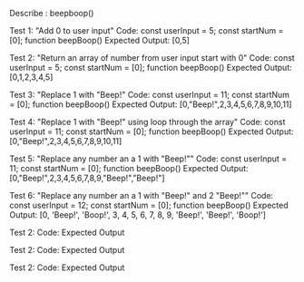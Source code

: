 
Describe : beepboop()

Test 1: "Add 0 to user input"
Code:
const userInput = 5;
const startNum = [0];
function beepBoop()
Expected Output: [0,5]

Test 2: "Return an array of number from user input start with 0"
Code:
const userInput = 5;
const startNum = [0];
function beepBoop()
Expected Output: [0,1,2,3,4,5]

Test 3: "Replace 1 with "Beep!"
Code:
const userInput = 11;
const startNum = [0];
function beepBoop()
Expected Output: [0,"Beep!",2,3,4,5,6,7,8,9,10,11]

Test 4: "Replace 1 with "Beep!" using loop through the array"
Code:
const userInput = 11;
const startNum = [0];
function beepBoop()
Expected Output: [0,"Beep!",2,3,4,5,6,7,8,9,10,11]

Test 5: "Replace any number an a 1 with "Beep!""
Code:
const userInput = 11;
const startNum = [0];
function beepBoop()
Expected Output: [0,"Beep!",2,3,4,5,6,7,8,9,"Beep!","Beep!"]

Test 6: "Replace any number an a 1 with "Beep!" and 2 "Beep!""
Code:
const userInput = 12;
const startNum = [0];
function beepBoop()
Expected Output: [0, 'Beep!', 'Boop!', 3, 4, 5, 6, 7, 8, 9, 'Beep!', 'Beep!', 'Boop!']

Test 2:
Code:
Expected Output 

Test 2:
Code:
Expected Output 

Test 2:
Code:
Expected Output 

